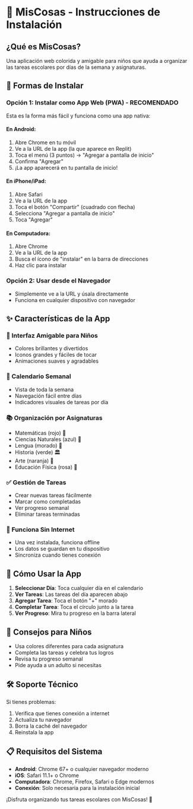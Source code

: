# 📱 MisCosas - Instrucciones de Instalación

## ¿Qué es MisCosas?
Una aplicación web colorida y amigable para niños que ayuda a organizar las tareas escolares por días de la semana y asignaturas.

## 🚀 Formas de Instalar

### Opción 1: Instalar como App Web (PWA) - RECOMENDADO
Esta es la forma más fácil y funciona como una app nativa:

#### En Android:
1. Abre Chrome en tu móvil
2. Ve a la URL de la app (la que aparece en Replit)
3. Toca el menú (3 puntos) → "Agregar a pantalla de inicio"
4. Confirma "Agregar"
5. ¡La app aparecerá en tu pantalla de inicio!

#### En iPhone/iPad:
1. Abre Safari
2. Ve a la URL de la app
3. Toca el botón "Compartir" (cuadrado con flecha)
4. Selecciona "Agregar a pantalla de inicio"
5. Toca "Agregar"

#### En Computadora:
1. Abre Chrome
2. Ve a la URL de la app
3. Busca el ícono de "instalar" en la barra de direcciones
4. Haz clic para instalar

### Opción 2: Usar desde el Navegador
- Simplemente ve a la URL y úsala directamente
- Funciona en cualquier dispositivo con navegador

## ✨ Características de la App

### 🎨 Interfaz Amigable para Niños
- Colores brillantes y divertidos
- Iconos grandes y fáciles de tocar
- Animaciones suaves y agradables

### 📅 Calendario Semanal
- Vista de toda la semana
- Navegación fácil entre días
- Indicadores visuales de tareas por día

### 📚 Organización por Asignaturas
- Matemáticas (rojo) 🧮
- Ciencias Naturales (azul) 🔬
- Lengua (morado) 📖
- Historia (verde) 🏛️
- Arte (naranja) 🎨
- Educación Física (rosa) 💪

### ✅ Gestión de Tareas
- Crear nuevas tareas fácilmente
- Marcar como completadas
- Ver progreso semanal
- Eliminar tareas terminadas

### 📱 Funciona Sin Internet
- Una vez instalada, funciona offline
- Los datos se guardan en tu dispositivo
- Sincroniza cuando tienes conexión

## 🔧 Cómo Usar la App

1. **Seleccionar Día**: Toca cualquier día en el calendario
2. **Ver Tareas**: Las tareas del día aparecen abajo
3. **Agregar Tarea**: Toca el botón "+" morado
4. **Completar Tarea**: Toca el círculo junto a la tarea
5. **Ver Progreso**: Mira tu progreso en la barra lateral

## 🎯 Consejos para Niños

- Usa colores diferentes para cada asignatura
- Completa las tareas y celebra tus logros
- Revisa tu progreso semanal
- Pide ayuda a un adulto si necesitas

## 🛠️ Soporte Técnico

Si tienes problemas:
1. Verifica que tienes conexión a internet
2. Actualiza tu navegador
3. Borra la caché del navegador
4. Reinstala la app

## 📋 Requisitos del Sistema

- **Android**: Chrome 67+ o cualquier navegador moderno
- **iOS**: Safari 11.1+ o Chrome
- **Computadora**: Chrome, Firefox, Safari o Edge modernos
- **Conexión**: Solo necesaria para la instalación inicial

¡Disfruta organizando tus tareas escolares con MisCosas! 🎉